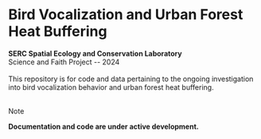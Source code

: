 # Bird Vocalization and Urban Forest Heat Buffering
**SERC Spatial Ecology and Conservation Laboratory**
<br />
Science and Faith Project -- 2024
<br />
<br />
This repository is for code and data pertaining to the ongoing investigation into bird vocalization behavior and urban forest heat buffering. 
<br />
<br />
> [!NOTE]
> **Documentation and code are under active development.**
